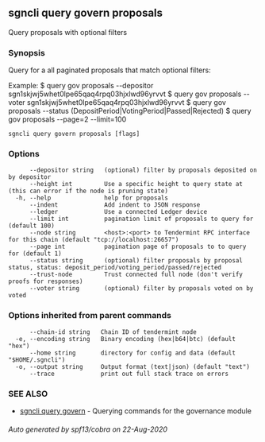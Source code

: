 ## sgncli query govern proposals

Query proposals with optional filters

### Synopsis

Query for a all paginated proposals that match optional filters:

Example:
$ <appcli> query gov proposals --depositor sgn1skjwj5whet0lpe65qaq4rpq03hjxlwd96yrvvt
$ <appcli> query gov proposals --voter sgn1skjwj5whet0lpe65qaq4rpq03hjxlwd96yrvvt
$ <appcli> query gov proposals --status (DepositPeriod|VotingPeriod|Passed|Rejected)
$ <appcli> query gov proposals --page=2 --limit=100

```
sgncli query govern proposals [flags]
```

### Options

```
      --depositor string   (optional) filter by proposals deposited on by depositor
      --height int         Use a specific height to query state at (this can error if the node is pruning state)
  -h, --help               help for proposals
      --indent             Add indent to JSON response
      --ledger             Use a connected Ledger device
      --limit int          pagination limit of proposals to query for (default 100)
      --node string        <host>:<port> to Tendermint RPC interface for this chain (default "tcp://localhost:26657")
      --page int           pagination page of proposals to to query for (default 1)
      --status string      (optional) filter proposals by proposal status, status: deposit_period/voting_period/passed/rejected
      --trust-node         Trust connected full node (don't verify proofs for responses)
      --voter string       (optional) filter by proposals voted on by voted
```

### Options inherited from parent commands

```
      --chain-id string   Chain ID of tendermint node
  -e, --encoding string   Binary encoding (hex|b64|btc) (default "hex")
      --home string       directory for config and data (default "$HOME/.sgncli")
  -o, --output string     Output format (text|json) (default "text")
      --trace             print out full stack trace on errors
```

### SEE ALSO

* [sgncli query govern](sgncli_query_govern.md)	 - Querying commands for the governance module

###### Auto generated by spf13/cobra on 22-Aug-2020
